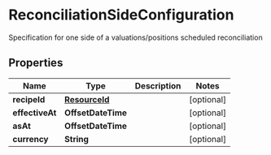 

# ReconciliationSideConfiguration

Specification for one side of a valuations/positions scheduled reconciliation

## Properties

Name | Type | Description | Notes
------------ | ------------- | ------------- | -------------
**recipeId** | [**ResourceId**](ResourceId.md) |  |  [optional]
**effectiveAt** | **OffsetDateTime** |  |  [optional]
**asAt** | **OffsetDateTime** |  |  [optional]
**currency** | **String** |  |  [optional]



